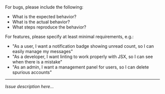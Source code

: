 
For bugs, please include the following:

* What is the expected behavior?
* What is the actual behavior?
* What steps reproduce the behavior?

For features, please specify at least minimal requirements, e.g.:

* "As a user, I want a notification badge showing unread count, so I can easily manage my messages"
* "As a developer, I want linting to work properly with JSX, so I can see when there is a mistake"
* "As an admin, I want a management panel for users, so I can delete spurious accounts"

---

_Issue description here…_